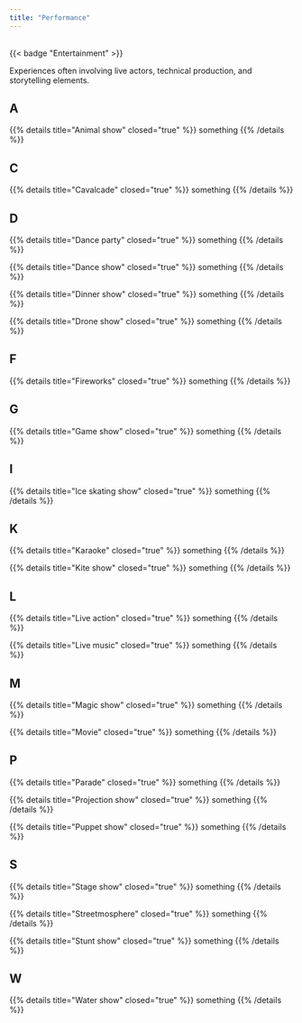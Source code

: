 ```yaml
---
title: "Performance"
---
```


<br />
{{< badge "Entertainment" >}}

Experiences often involving live actors, technical production, and storytelling elements.

## A

{{% details title="Animal show" closed="true" %}}
something
{{% /details %}}

## C

{{% details title="Cavalcade" closed="true" %}}
something
{{% /details %}}

## D

{{% details title="Dance party" closed="true" %}}
something
{{% /details %}}

{{% details title="Dance show" closed="true" %}}
something
{{% /details %}}

{{% details title="Dinner show" closed="true" %}}
something
{{% /details %}}

{{% details title="Drone show" closed="true" %}}
something
{{% /details %}}

## F

{{% details title="Fireworks" closed="true" %}}
something
{{% /details %}}

## G

{{% details title="Game show" closed="true" %}}
something
{{% /details %}}

## I

{{% details title="Ice skating show" closed="true" %}}
something
{{% /details %}}

## K

{{% details title="Karaoke" closed="true" %}}
something
{{% /details %}}

{{% details title="Kite show" closed="true" %}}
something
{{% /details %}}

## L

{{% details title="Live action" closed="true" %}}
something
{{% /details %}}

{{% details title="Live music" closed="true" %}}
something
{{% /details %}}

## M

{{% details title="Magic show" closed="true" %}}
something
{{% /details %}}

{{% details title="Movie" closed="true" %}}
something
{{% /details %}}

## P

{{% details title="Parade" closed="true" %}}
something
{{% /details %}}

{{% details title="Projection show" closed="true" %}}
something
{{% /details %}}

{{% details title="Puppet show" closed="true" %}}
something
{{% /details %}}

## S

{{% details title="Stage show" closed="true" %}}
something
{{% /details %}}

{{% details title="Streetmosphere" closed="true" %}}
something
{{% /details %}}

{{% details title="Stunt show" closed="true" %}}
something
{{% /details %}}

## W

{{% details title="Water show" closed="true" %}}
something
{{% /details %}}